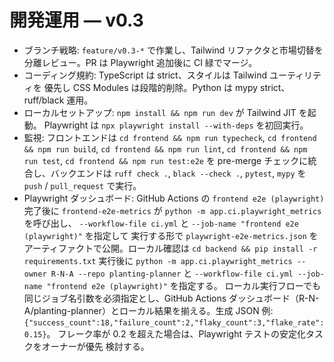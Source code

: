 <!-- markdownlint-configure-file { "MD013": false } -->

# 開発運用 — v0.3

- ブランチ戦略: `feature/v0.3-*` で作業し、Tailwind リファクタと市場切替を
  分離レビュー。PR は Playwright 追加後に CI 緑でマージ。
- コーディング規約: TypeScript は strict、スタイルは Tailwind ユーティリティを
  優先し CSS Modules は段階的削除。Python は mypy strict、ruff/black 運用。
- ローカルセットアップ: `npm install && npm run dev` が Tailwind JIT を起動。
  Playwright は `npx playwright install --with-deps` を初回実行。
- 監視: フロントエンドは `cd frontend && npm run typecheck`,
  `cd frontend && npm run build`, `cd frontend && npm run lint`,
  `cd frontend && npm run test`, `cd frontend && npm run test:e2e` を pre-merge
  チェックに統合し、バックエンドは `ruff check .`, `black --check .`,
  `pytest`, `mypy` を `push` / `pull_request` で実行。
- Playwright ダッシュボード: GitHub Actions の `frontend e2e (playwright)` 完了後に
  `frontend-e2e-metrics` が `python -m app.ci.playwright_metrics` を呼び出し、
  `--workflow-file ci.yml` と `--job-name "frontend e2e (playwright)"` を指定して
  実行する形で
  `playwright-e2e-metrics.json` をアーティファクトで公開。ローカル確認は
  `cd backend && pip install -r requirements.txt` 実行後に
  `python -m app.ci.playwright_metrics --owner R-N-A --repo planting-planner`
  と `--workflow-file ci.yml --job-name "frontend e2e (playwright)"` を指定する。
  ローカル実行フローでも同じジョブ名引数を必須指定とし、GitHub Actions
  ダッシュボード（R-N-A/planting-planner）とローカル結果を揃える。生成 JSON 例:
  `{"success_count":18,"failure_count":2,"flaky_count":3,"flake_rate":0.15}`。
  フレーク率が 0.2 を超えた場合は、Playwright テストの安定化タスクをオーナーが優先
  検討する。
